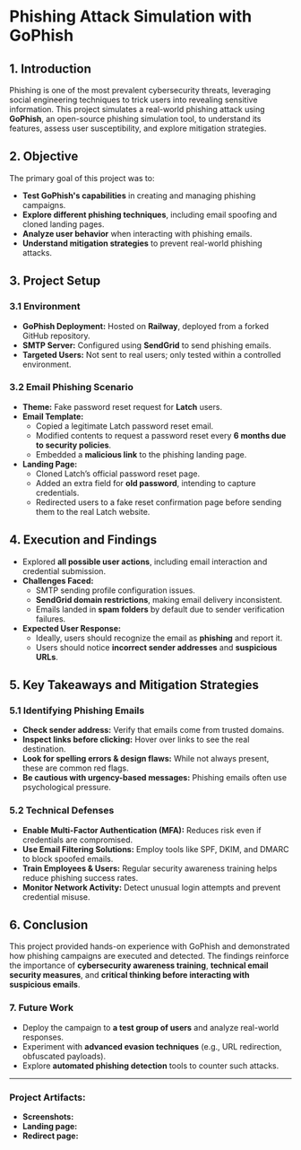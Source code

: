 # **Phishing Attack Simulation with GoPhish**

## **1. Introduction**
Phishing is one of the most prevalent cybersecurity threats, leveraging social engineering techniques to trick users into revealing sensitive information. This project simulates a real-world phishing attack using **GoPhish**, an open-source phishing simulation tool, to understand its features, assess user susceptibility, and explore mitigation strategies.

## **2. Objective**
The primary goal of this project was to:
- **Test GoPhish's capabilities** in creating and managing phishing campaigns.
- **Explore different phishing techniques**, including email spoofing and cloned landing pages.
- **Analyze user behavior** when interacting with phishing emails.
- **Understand mitigation strategies** to prevent real-world phishing attacks.

## **3. Project Setup**

### **3.1 Environment**
- **GoPhish Deployment:** Hosted on **Railway**, deployed from a forked GitHub repository.
- **SMTP Server:** Configured using **SendGrid** to send phishing emails.
- **Targeted Users:** Not sent to real users; only tested within a controlled environment.

### **3.2 Email Phishing Scenario**
- **Theme:** Fake password reset request for **Latch** users.
- **Email Template:**
  - Copied a legitimate Latch password reset email.
  - Modified contents to request a password reset every **6 months due to security policies**.
  - Embedded a **malicious link** to the phishing landing page.
- **Landing Page:**
  - Cloned Latch’s official password reset page.
  - Added an extra field for **old password**, intending to capture credentials.
  - Redirected users to a fake reset confirmation page before sending them to the real Latch website.

## **4. Execution and Findings**
- Explored **all possible user actions**, including email interaction and credential submission.
- **Challenges Faced:**
  - SMTP sending profile configuration issues.
  - **SendGrid domain restrictions**, making email delivery inconsistent.
  - Emails landed in **spam folders** by default due to sender verification failures.
- **Expected User Response:**
  - Ideally, users should recognize the email as **phishing** and report it.
  - Users should notice **incorrect sender addresses** and **suspicious URLs**.

## **5. Key Takeaways and Mitigation Strategies**
### **5.1 Identifying Phishing Emails**
- **Check sender address:** Verify that emails come from trusted domains.
- **Inspect links before clicking:** Hover over links to see the real destination.
- **Look for spelling errors & design flaws:** While not always present, these are common red flags.
- **Be cautious with urgency-based messages:** Phishing emails often use psychological pressure.

### **5.2 Technical Defenses**
- **Enable Multi-Factor Authentication (MFA):** Reduces risk even if credentials are compromised.
- **Use Email Filtering Solutions:** Employ tools like SPF, DKIM, and DMARC to block spoofed emails.
- **Train Employees & Users:** Regular security awareness training helps reduce phishing success rates.
- **Monitor Network Activity:** Detect unusual login attempts and prevent credential misuse.

## **6. Conclusion**
This project provided hands-on experience with GoPhish and demonstrated how phishing campaigns are executed and detected. The findings reinforce the importance of **cybersecurity awareness training**, **technical email security measures**, and **critical thinking before interacting with suspicious emails**.

### **7. Future Work**
- Deploy the campaign to **a test group of users** and analyze real-world responses.
- Experiment with **advanced evasion techniques** (e.g., URL redirection, obfuscated payloads).
- Explore **automated phishing detection** tools to counter such attacks.

---
### **Project Artifacts:**
- **Screenshots:** 
- **Landing page:**
- **Redirect page:**

